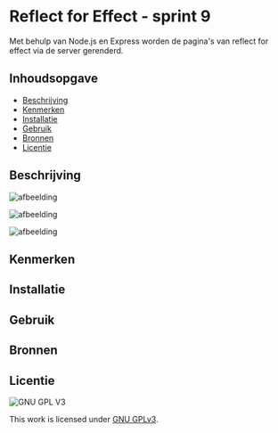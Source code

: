# Reflect for Effect - sprint 9
Met behulp van Node.js en Express worden de pagina's van reflect for effect via de server gerenderd. 

## Inhoudsopgave

  * [Beschrijving](#beschrijving)
  * [Kenmerken](#kenmerken)
  * [Installatie](#installatie)
  * [Gebruik](#gebruik)
  * [Bronnen](#bronnen)
  * [Licentie](#licentie)

## Beschrijving
<!-- In de Beschrijving staat hoe je project er uit ziet, hoe het werkt en wat je er mee kan. -->
![afbeelding](https://user-images.githubusercontent.com/26089533/163154711-b687e98a-dcf8-4e28-acf6-eeabf4d0a1a3.png)

![afbeelding](https://user-images.githubusercontent.com/26089533/163154936-f81d1310-47eb-48b6-9a4c-492b740573f1.png)

![afbeelding](https://user-images.githubusercontent.com/26089533/163155280-fed908ef-83bc-4096-b1db-a6aac770c988.png)

<!-- Voeg een mooie poster visual toe 📸 -->
<!-- Voeg een link toe naar Github Pages 🌐-->

## Kenmerken
<!-- Bij Kenmerken staat welke technieken zijn gebruikt en hoe. Wat is de HTML structuur? Wat zijn de belangrijkste dingen in CSS? Wat is er met Javascript gedaan en hoe? Misschien heb je een framwork of library gebruikt? -->

## Installatie

## Gebruik

## Bronnen

## Licentie

![GNU GPL V3](https://www.gnu.org/graphics/gplv3-127x51.png)

This work is licensed under [GNU GPLv3](./LICENSE).
